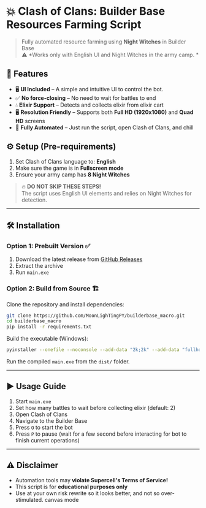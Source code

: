 # 💥 Clash of Clans: Builder Base Resources Farming Script

> Fully automated resource farming using **Night Witches** in Builder Base  
> ⚠️ *Works only with English UI and Night Witches in the army camp. *


## 🚀 Features

- 🖥️ **UI Included** – A simple and intuitive UI to control the bot.
- ✅ **No force-closing** – No need to wait for battles to end
- 💧 **Elixir Support** – Detects and collects elixir from elixir cart
- 🖥️ **Resolution Friendly** – Supports both **Full HD (1920x1080)** and **Quad HD** screens  
- 🤖 **Fully Automated** – Just run the script, open Clash of Clans, and chill  

## ⚙️ Setup (Pre-requirements)

1. Set Clash of Clans language to: **English**
2. Make sure the game is in **Fullscreen mode**
3. Ensure your army camp has **8 Night Witches**

> 🔥 **DO NOT SKIP THESE STEPS!**  
> The script uses English UI elements and relies on Night Witches for detection.

---

## 🛠️ Installation

### Option 1: Prebuilt Version ✅
1. Download the latest release from [GitHub Releases](https://github.com/MoonLighTingPY/builderbase_macro/releases)
2. Extract the archive
3. Run `main.exe`

### Option 2: Build from Source 🏗️

Clone the repository and install dependencies:
```bash
git clone https://github.com/MoonLighTingPY/builderbase_macro.git
cd builderbase_macro
pip install -r requirements.txt
```

Build the executable (Windows):
```bash
pyinstaller --onefile --noconsole --add-data "2k;2k" --add-data "fullhd;fullhd" main.py
```

Run the compiled `main.exe` from the `dist/` folder.

---

## ▶️ Usage Guide

1. Start `main.exe`
2. Set how many battles to wait before collecting elixir (default: 2)
3. Open Clash of Clans
4. Navigate to the Builder Base
5. Press `O` to start the bot
6. Press `P` to pause (wait for a few second before interacting for bot to finish current operations)

---


## ⚠️ Disclaimer

- Automation tools may **violate Supercell's Terms of Service!**
- This script is for **educational purposes only**
- Use at your own risk
rewrite so it looks better, and not so over-stimulated. canvas mode



